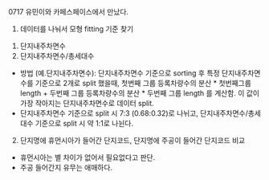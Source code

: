 0717
유민이와 카페스페이스에서 만났다. 


1. 데이터를 나눠서 모형 fitting 기준 찾기 
  1) 단지내주차면수
  2) 단지내주차면수/총세대수
- 방법 (예.단지내주차면수): 단지내주차면수 기준으로 sorting 후 특정 단지내주차면수를 기준으로 2개로 split 했을때, 첫번째 그룹 등록차량수의 분산 * 첫번째그룹 length + 두번째 그룹 등록차량수의 분산 * 두번째 그룹 length 를 계산함. 이 값이 가장 작아지는 단지내주차면수로 데이터 split. 
- 단지내주차면수 기준으로 split 시 7:3 (0.68:0.32)로 나뉘고, 단지내주차면수/총세대수 기준으로 split 시 약 1:1로 나뉜다. 


2. 단지명에 휴먼시아가 들어간 단지코드, 단지명에 주공이 들어간 단지코드 비교

- 휴먼시아는 별 차이가 없어서 필요없다고 판단. 
- 주공 들어간지 유무는 애매하다. 




